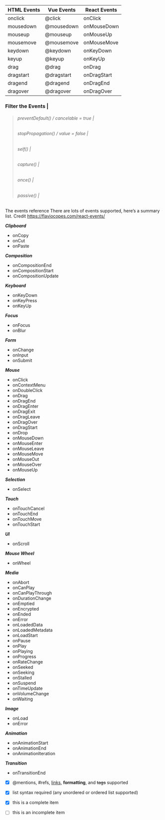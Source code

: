 
 HTML Events |  Vue Events | React Events
-------------|-------------|-------------
 onclick |  @click  | onClick
 mousedown | @mousedown | onMouseDown
 mouseup | @mouseup | onMouseUp
 mousemove | @mousemove | onMouseMove
 keydown | @keydown |onKeyDown
 keyup | @keyup | onKeyUp
 drag | @drag | onDrag
 dragstart | @dragstart | onDragStart
 dragend | @dragend | onDragEnd
 dragover | @dragover | onDragOver

### Filter the Events |
>###### preventDefault() / cancelable = true  |
>###### stopPropagation() / value = false |
>###### self()  |
>###### capture()  |
>###### once()  |
>###### passive()  |

The events reference
There are lots of events supported, here’s a summary list.
Credit https://flaviocopes.com/react-events/

***Clipboard***
- onCopy
- onCut
- onPaste

***Composition***
- onCompositionEnd
- onCompositionStart
- onCompositionUpdate

***Keyboard***
- onKeyDown
- onKeyPress
- onKeyUp

***Focus***
- onFocus
- onBlur

***Form***
- onChange
- onInput
- onSubmit

***Mouse***
- onClick
- onContextMenu
- onDoubleClick
- onDrag
- onDragEnd
- onDragEnter
- onDragExit
- onDragLeave
- onDragOver
- onDragStart
- onDrop
- onMouseDown
- onMouseEnter
- onMouseLeave
- onMouseMove
- onMouseOut
- onMouseOver
- onMouseUp

***Selection***
- onSelect

***Touch***
- onTouchCancel
- onTouchEnd
- onTouchMove
- onTouchStart

***UI***
- onScroll

***Mouse Wheel***
- onWheel

***Media***
- onAbort
- onCanPlay
- onCanPlayThrough
- onDurationChange
- onEmptied
- onEncrypted
- onEnded
- onError
- onLoadedData
- onLoadedMetadata
- onLoadStart
- onPause
- onPlay
- onPlaying
- onProgress
- onRateChange
- onSeeked
- onSeeking
- onStalled
- onSuspend
- onTimeUpdate
- onVolumeChange
- onWaiting

***Image***
- onLoad
- onError

***Animation***
- onAnimationStart
- onAnimationEnd
- onAnimationIteration

***Transition***
- onTransitionEnd



- [x] @mentions, #refs, [links](), **formatting**, and <del>tags</del> supported
- [x] list syntax required (any unordered or ordered list supported)
- [x] this is a complete item
- [ ] this is an incomplete item
 
